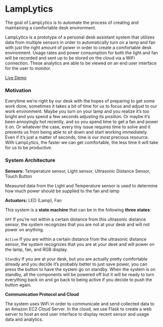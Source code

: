 # LampLytics

The goal of LampLytics is to automate the process of creating and maintaining a comfortable desk environment.  

LampLytics is a prototype of a personal desk assistant system that utilizes data from multiple sensors in order to automatically turn on a lamp and fan with just the right amount of power in order to create a comfortable desk environment. Usage rates and power consumption for both the light and fan will be recorded and sent up to be stored on the cloud via a WiFi connection. These analytics are able to be viewed on an end user interface for the user to monitor. 

[Live Demo](https://drive.google.com/file/d/1X_JRxtJsQUP8hYZvLlBH1mXEuAhD-nTW/view?usp=sharing)

### Motivation

Everytime we’re right by our desk with the hopes of preparing to get some work done, sometimes it takes a bit of time for us to focus and adjust to our work environment. Maybe you turn on your lamp and you realize it’s too bright and you spend a few seconds adjusting its position. Or maybe it’s been annoyingly hot recently, and so you spend time to get a fan and power it on. Or whatever the case, every tiny issue requires time to solve and it prevents us from being able to sit down and start working immediately. Even if it’s just a matter of seconds, time is our most precious resource. With LampLytics, the faster we can get comfortable, the less time it will take for us to be productive.

### System Architecture

**Sensors:** Temperature sensor, Light sensor, Ultrasonic Distance Sensor, Touch Button

Measured data from the Light and Temperature sensor is used to determine how much power should be supplied to the fan and lamp

**Actuators:** LED (Lamp), Fan 

This system is a **state machine** that can be in the following **three states**:

`OFF`
If you’re not within a certain distance from this ultrasonic distance sensor, the system recognizes that you are not at your desk and will not power on anything. 

`Active`
If you are within a certain distance from the ultrasonic distance sensor, the system recognizes that you are at your desk and will power on the lamp, fan, and RGB display. 

`Standby` 
If you are at your desk, but you are actually pretty comfortable already and you decide it’s probably better to just save power, you can press the button to have the system go on standby. When the system is on standby, all the components will be powered off but it will be ready to turn everything back on and go back to being active if you decide to push the button again. 

**Communication Protocol and Cloud**

The system uses WiFi in order to communicate and send collected data to an Amazon EC2 Cloud Server. In the cloud, we use Flask to create a web server to host an end user interface to display recent sensor and usage data and analytics. 
